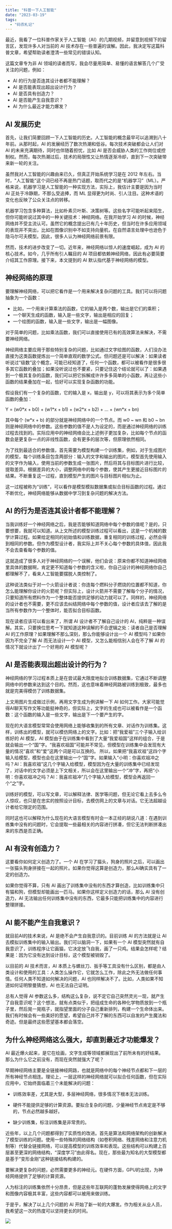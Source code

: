 ```yaml
---
title: "科普一下人工智能"
date: "2023-03-19"
tags: 
  - "码农札记"
---
```


最近，我看了一位科普作家关于人工智能（AI）的几期视频，并留意到视频下的留言区，发现许多人对当前的 AI 技术存在一些普遍的误解。因此，我决定写这篇科普文章，希望帮助读者澄清一些常见的错误认知。

这篇文章专为非 AI 领域的读者而写，我会尽量用简单、易懂的语言解答几个广受关注的问题，例如：
- AI 的行为是否连其设计者都不能理解？
- AI 是否能表现出超出设计行为？
- AI 是否具有创造力？
- AI 是否能产生自我意识？
- AI 为什么最近才能力爆发？

## AI 发展历史

首先，让我们简要回顾一下人工智能的历史。人工智能的概念最早可以追溯到八十年前。从那时起，AI 的发展经历了数次热潮和低谷。每次技术突破都会让人们对 AI 的未来充满期待，同时也伴随着担忧，比如 AI 是否会威胁人类的工作岗位或控制权。然而，每次热潮过后，技术的局限性又让热情逐渐冷却，直到下一次突破带来新一轮的关注。

虽然我对人工智能的兴趣由来已久，但真正开始系统学习是在 2012 年左右。当时，"人工智能"这个词已经不再是热门话题，取而代之的是“机器学习”（ML）。严格来说，机器学习是人工智能的一种实现方法，实际上，我估计主要是因为当时 AI 正处于冷静期，不那么受追捧，而 ML 显得更为时尚、引人注目。这种术语的变化也反映了公众关注点的转移。

机器学习包含多种算法，比如朴素贝叶斯、决策树等。这些名字可能听起来陌生，但你可能听说过其中的一种关键技术：神经网络。在我开始学习 AI 的时候，神经网络并不受主流认可。虽然它的概念提出已有几十年历史，但当时在许多应用领域的表现并不突出，比如在图像识别中不如支持向量机，在自然语言处理中也逊色于隐马尔可夫模型。因此，很多人认为神经网络前景有限。

然而，技术的进步改变了一切。近年来，神经网络以惊人的速度崛起，成为 AI 的核心技术。如今，几乎所有引人瞩目的 AI 项目都依赖神经网络，因此有必要简要介绍其工作原理。接下来，本文提到的 AI 默认指代基于神经网络的模型。

## 神经网络的原理

要理解神经网络，可以把它看作是一个用来解决复杂问题的工具。我们可以将问题抽象为一个函数：

- 比如，一个用来计算乘法的函数，它的输入是两个数，输出是它们的乘积；
- 一个聊天生成的函数，输入是一些文字，输出是相应的回复；
- 一个绘图的函数，输入是一些文字，输出是一幅图像。

对于简单的问题，比如乘法函数，我们可以直接使用已有的高效算法来解决，不需要神经网络。

神经网络主要应用于那些特别复杂的问题，比如通过文字绘图的函数，人们没办法直接为这类函数提炼出一个简单直观的数学公式。但问题还是可以解决：如果读者听说过“级数”这个概念，可能已经知道了，任何一个函数，都可以被看作是很多很多其它函数的叠加；如果没听说过也不要紧，只要记住这个结论就可以了：如果遇到一个极其复杂的函数，我们可以把它拆解成许许多多简单的小函数，再让这些小函数的结果叠加在一起，恰好可以实现复杂函数的功能。

假设我们有一个复杂的函数，它的输入是 x，输出是 y，可以将其表示为多个简单函数的叠加：

Y = (w0\*x + b0) + (w1\*x + b1) + (w2\*x + b2) + ... + (wn\*x + bn)

其中每个 (w\*x + b) 的部分就是神经网络中的一个节点。而 w0 ~ wn 和 b0 ~ bn 则是神经网络中的参数。这些参数的值不是人为设定的，而是通过神经网络的训练过程去找到的。实际应用中的神经网络会比上述例子更加复杂，比如每个节点的函数会是更复杂一点的非线性函数，会有更多的层次等，但原理依然相同。

为了找到最适合的参数值，首先需要为模型构建一个训练集，例如，对于生成图片的模型，每个训练条目包含两部分：输入的文字和输出的图片。模型首先使用输入的文字作为输入，使用当前的参数生成一张图片，然后将其与目标图片进行比较，提取差异。根据差异的大小，调整网络中的每个参数，使其产生更接近目标图片的结果。不断重复这一过程，直到模型产生的图片与目标图片相似为止。

这一过程被称为“训练”，可以看作是模型模拟数据集或拟合目标函数的过程。通过不断优化，神经网络能够从数据中学习到复杂问题的解决方法。

## AI 的行为是否连其设计者都不能理解？

当我训练好一个神经网络之后，我是否能够知道网络中每个参数的值呢？是的，只要想要，我就可以知道。从上文所述的模型训练过程可以看出，这是一个机械的数学计算过程。如果给定相同的初始值和训练数据，重复相同的训练过程，必然会得到相同的参数。但作为模型设计者，我实际上并不关心每个参数的具体值，因此我不会去查看每个参数的值。

这就造成了很多人对于神经网络的一个误解，他们会说：原来你都不知道神经网络里具体的数据啊，肯定更不知道每个参数的含义啦，你自己设计的神经网络你自己都理解不了，看来人工智能要摆脱人类控制了。

这种说法类似于对一个火箭设计者说：你连每个燃料分子燃烧的位置都不知道，你怎么能理解你设计的火箭呢？但实际上，设计火箭并不需要了解每个分子的情况，只要知道所有燃料作为一个整体能否提供足够的动力就可以了。同样的，神经网络的设计者也不需要，更不应该去纠结网络中每个参数的值，设计者应该去了解的是当所有参数作为一个整体时，能否拟合目标函数。

现在读者应该可以看出来了，所谓 AI 设计者不了解自己设计的 AI，纯粹是一种误解。其实，只要换位思考一下就知道这种误解的不合逻辑之处：读者自己是否理解 AI 的工作原理？如果理解不那么深刻，那么你能够设计出一个 AI 模型吗？如果你因为不完全了解 AI 而无法设计一个 AI 模型，又怎么能相信别人会在不了解 AI 的情况下就设计出了一个好用的 AI 模型呢？

## AI 是否能表现出超出设计的行为？

神经网络的学习过程本质上是在尝试最大限度地拟合训练数据集，它通过不断调整网络中的参数来达到这个目的。然而，这也意味着神经网路被训练到极致，最多也就是完美得模仿了训练数据集。

上文用图片生成做过示例，再用文字生成为例讲解一下 AI 如何工作。大家可能觉得AI聊天写作文等功能挺神奇的，但实际上，文字的生成也可以被看作是一个函数：这个函数的输入是一些文字，输出是下一个要产生的字。

现在的大语言模型常常会使用网络上能够收集到的所有文章、对话作为训练集。这样，训练出的模型，就可以模仿网络上的文字。比如：把“我爱祖”三个子输入给训练好的 AI 模型，AI 模型由于在训练集中看到了大量“我爱祖国”这样的组合，于是就会输出一个“国”字。“我喜欢祖国”可能并不常见，但模型在训练集中会发现有大量的情况“喜欢”和“爱”这两个词是可以互换的。 所以，如果把“我喜欢祖”这四个字输入给模型，模型也会在这里输出一个“国”字。如果输入“小明：你喜欢祖冲之吗？AI：我喜欢祖”这几个字输入给模型，模型因为在大量的训练集中已经发现了，对话中的文字必须是上下文相关，所以会在这里输出一个“冲”字，再把“小明：你喜欢祖冲之吗？AI：我喜欢祖冲”几个字输入给模型，模型会再返回一个“之”字。

训练好的模型，可以写文章，可以解释法律、医学等问题，但无论它看上去多么令人惊叹，也只是在忠实的按照设计目标，去模仿网上的文章与对话。它无法超越设计者给它限定的范围。

同时这也可以解释为什么现在的大语言模型有时会一本正经的胡说八道：在遇到训练集中没有的问题时，它会提取一些最相关的内容进行拼凑，但它无法判断拼凑出来的东西是否正确。

## AI 有没有创造力？

这要看你如何定义创造力了。一个 AI 在学习了猫头，狗身的照片之后，可以画出一张猫头狗身拼接在一起的照片。如果你觉得这算是创造力，那么AI确实具有了一定的创造力。

如果你觉得不算，只有 AI 画出了训练集中没有的东西才算创造，比如训练集中只有猫和狗，但模型却能画出一匹马。如果你这样定义创造力的话，那么 AI 没有创造力，AI 无法输出任何训练集中没有的东西，它最多只能把训练集中的内容进行整理拼接。

## AI 能不能产生自我意识？

就目前AI的技术来说，AI 是绝不会产生自我意识的。目前训练 AI 的方法就是让 AI 去模拟训练集中的输入输出。我们可以脑洞一下，如果有一个 AI 模型突然就有自我意识了，训练程序让它画猫，它决定放飞自我，画了一只鸡。结果会怎样呢？结果是：因为它没有达到设计目标，这个模型被销毁了。

以目前的 AI 技术而言，AI 本质上与螺丝刀、扳手等工具没有什么区别，都是由人类设计和使用的工具：人类怎么操作它，它就怎么工作，除此之外无法做任何事情。任何人类不知道如何解决的问题，AI 也同样解决不了。比如，人类如果不知道如何证明黎曼猜想，AI 也无法自己证明。

总有人觉得 AI 参数这么多，结构这么复杂，说不定它自己突然灵光一现，就产生了自我意识呢？这个想法，就有点类似于，把组成生命的各种化学物质放到一个瓶子里，然后晃一晃瓶子，就指望里面的分子自己重新排列，构建一个生命体出来。我们有时候会有一些美好的愿望，希望自己并不了解的东西可以自发的产生魔法和奇迹。但是最终这些愿望基本都会落空。

## 为什么神经网络这么强大，却直到最近才功能爆发？

AI 最近爆火起来，是它在绘画，文字生成等领域都展现出了前所未有的好结果。那么为什么它之前没有，而现在突然就强大了呢？

早期神经网络主要是全链接神经网路，也就是网络中的每个神经节点都和下一层的所有神经节点相连。理论上，一层这样的神经网络就可以拟合任何函数，但在实际应用中，它始终面临着三个未能解决的问题：

- 训练效率差，尤其是大型，多层神经网络，很多情况下根本无法训练。

- 硬件不能提供足够的计算资源。要拟合复杂的问题，少量神经节点肯定是不够的，节点必然越多越好。

- 缺少训练集，标注训练集是非常贵的。

近些年，以上几个问题都得到了实质性的改进。首先是算法和网络架构的创新解决了模型训练的问题。使用一些特殊的网络结构（如卷积网络、残差网络和注意力机制等）代替全链接网络，可以提高模型的训练效率和表现。这些结构可以构建上百层甚至更深的网络结构，“深度学习”由此得名。现在，那些最为知名的大型模型都是基于“变形金刚”这种链接结构构建的。

要解决更复杂的问题，必然需要更多的神经元。在硬件方面，GPU的出现，为神经网络提供了足够的计算资源。

人为标注的训练集依然十分昂贵，但是这些年互联网的蓬勃发展使得网络上的文字和图像内容极其丰富，这些内容都可以被用来做训练。

于是乎，解决了以上几个问题的 AI 开始了新一轮的大爆发。作为相关从业人员，我希望这一次的热度可以坚持更长的时间。

![](untitled.png)
